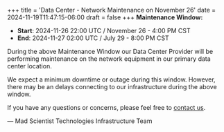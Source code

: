 +++
title = 'Data Center - Network Maintenance on November 26'
date = 2024-11-19T11:47:15-06:00
draft = false
+++
**Maintenance Window:**
* **Start**: 2024-11-26 22:00 UTC / November 26 - 4:00 PM CST
* **End**: 2024-11-27 02:00 UTC / July 29 - 8:00 PM CST

During the above Maintenance Window our Data Center Provider will be performing maintenance on the network equipment in our primary data center location. 

We expect a minimum downtime or outage during this window. However, there may be an delays connecting to our infrastructure during the above window.

If you have any questions or concerns, please feel free to [contact us](https://madscitech.com/about/contact/).

&mdash; Mad Scientist Technologies Infrastructure Team